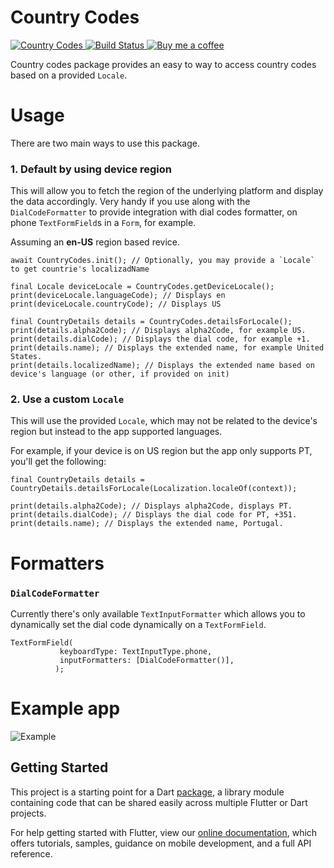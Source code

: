 # Country Codes
 <a href="https://pub.dartlang.org/packages/country_codes">
    <img alt="Country Codes" src="https://img.shields.io/pub/v/country_codes.svg">
  </a>
 <a href="https://codemagic.io/apps/5e337605cb139582fb63de68/5e337605cb139582fb63de67/latest_build">
    <img alt="Build Status" src="https://api.codemagic.io/apps/5e337605cb139582fb63de68/5e337605cb139582fb63de67/status_badge.svg">
  </a>
 <a href="https://www.buymeacoffee.com/gQyz2MR">
    <img alt="Buy me a coffee" src="https://img.shields.io/badge/Donate-Buy%20Me%20A%20Coffee-yellow.svg">
  </a>
</p>

Country codes package provides an easy to way to access country codes based on a provided `Locale`.

# Usage
There are two main ways to use this package.

### 1. Default by using device region
This will allow you to fetch the region of the underlying platform and display the data accordingly. Very handy if you use along with the `DialCodeFormatter` to provide integration with dial codes formatter, on phone `TextFormField`s in a `Form`, for example.

Assuming an **en-US** region based revice.
```
await CountryCodes.init(); // Optionally, you may provide a `Locale` to get countrie's localizadName

final Locale deviceLocale = CountryCodes.getDeviceLocale();
print(deviceLocale.languageCode); // Displays en
print(deviceLocale.countryCode); // Displays US

final CountryDetails details = CountryCodes.detailsForLocale();
print(details.alpha2Code); // Displays alpha2Code, for example US.
print(details.dialCode); // Displays the dial code, for example +1.
print(details.name); // Displays the extended name, for example United States.
print(details.localizedName); // Displays the extended name based on device's language (or other, if provided on init)
```
### 2. Use a custom `Locale`
This will use the provided `Locale`, which may not be related to the device's region but instead to the app supported languages.

For example, if your device is on US region but the app only supports PT, you'll get the following:
```
final CountryDetails details = CountryDetails.detailsForLocale(Localization.localeOf(context));

print(details.alpha2Code); // Displays alpha2Code, displays PT.
print(details.dialCode); // Displays the dial code for PT, +351.
print(details.name); // Displays the extended name, Portugal.
```

# Formatters
### `DialCodeFormatter`
Currently there's only available `TextInputFormatter` which allows you to dynamically set the dial code dynamically on a `TextFormField`. 
```
TextFormField(
           keyboardType: TextInputType.phone,
           inputFormatters: [DialCodeFormatter()],
          );
```

# Example app
![Example](https://github.com/miguelpruivo/country_codes/blob/master/example/example.png)


## Getting Started

This project is a starting point for a Dart
[package](https://flutter.dev/developing-packages/),
a library module containing code that can be shared easily across
multiple Flutter or Dart projects.

For help getting started with Flutter, view our 
[online documentation](https://flutter.dev/docs), which offers tutorials, 
samples, guidance on mobile development, and a full API reference.
